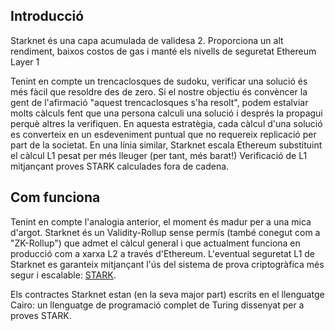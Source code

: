 ## Introducció

Starknet és una capa acumulada de validesa 2. Proporciona un alt rendiment, baixos costos de gas i manté els nivells de seguretat Ethereum Layer 1

Tenint en compte un trencaclosques de sudoku, verificar una solució és més fàcil que resoldre des de zero. Si el nostre objectiu és convèncer la gent de l'afirmació "aquest trencaclosques s'ha resolt", podem estalviar molts càlculs fent que una persona calculi una solució i després la propagui perquè altres la verifiquen. En aquesta estratègia, cada càlcul d'una solució es converteix en un esdeveniment puntual que no requereix replicació per part de la societat. En una línia similar, Starknet escala Ethereum substituint el càlcul L1 pesat per més lleuger (per tant, més barat!) Verificació de L1 mitjançant proves STARK calculades fora de cadena.

## Com funciona

Tenint en compte l'analogia anterior, el moment és madur per a una mica d'argot. Starknet és un Validity-Rollup sense permís (també conegut com a "ZK-Rollup") que admet el càlcul general i que actualment funciona en producció com a xarxa L2 a través d'Ethereum. L'eventual seguretat L1 de Starknet es garanteix mitjançant l'ús del sistema de prova criptogràfica més segur i escalable: [STARK](https://starkware.co/stark/).

Els contractes Starknet estan (en la seva major part) escrits en el llenguatge Cairo: un llenguatge de programació complet de Turing dissenyat per a proves STARK.